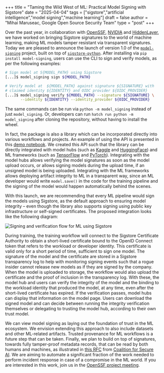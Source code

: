 +++
title = "Taming the Wild West of ML: Practical Model Signing with Sigstore"
date = "2025-04-04"
tags = ["sigstore","artificial intelligence","model signing","machine learning"]
draft = false
author = "Mihai Maruseac, Google Open Source Security Team"
type = "post"
+++

Over the past year, in collaboration with [OpenSSF][openssf], [NVIDIA][nvidia]
and [HiddenLayer][hiddenlayer], we have worked on bringing Sigstore signatures
to the world of machine learning, making ML models tamper resistant via
transparent signatures.  Today we are pleased to announce the launch of version
1.0 of the [`model-signing`][model-signing-pypi] project, built on top of
[`sigstore-python`][sigstore-python-github]. After installing via
`pip install model-signing`, users can use the CLI to sign and verify models,
as per the following examples:

```bash
# Sign model at S{MODEL_PATH} using Sigstore
[...]$ model_signing sign ${MODEL_PATH}

# Verify model at  ${MODEL_PATH} against signature ${SIGNATURE} with
# claimed identity ${IDENTITY} and OIDC provider ${OIDC_PROVIDER}
[...]$ model_signing verify ${MODEL_PATH} --signature ${SIGNATURE} \
       --identity ${IDENTITY} --identity_provider ${OIDC_PROVIDER}
```

The same commands can be run via `python -m model_signing` instead of just
`model_signing`. Or, developers can run `hatch run python -m model_signing`
after cloning the repository, without having to install the wheel.

In fact, the package is also a library which can be incorporated directly into
various workflows and projects. An example of using the API is presented in this
[demo notebook][demo-notebook]. We created this API such that the library can be
directly integrated with model hubs (such as [Kaggle][kaggle] and
[HuggingFace][huggingface]) and ML frameworks (such as [TensorFlow][tensorflow]
and [PyTorch][pytorch]).  Integrating with the model hubs allows verifying the
model signatures as soon as the model upload occurs, or allows signing models
during the upload time, if an unsigned model is being uploaded.  Integrating
with the ML frameworks allows deploying artifact integrity to ML in a
transparent way, since an ML developer would write `model.save()` in the code
for the training pipeline and the signing of the model would happen
automatically behind the scenes.

With this launch, we are recommending that every ML pipeline would sign the
models using Sigstore, as the default approach to ensuring model integrity –
even though the library also supports signing using public key infrastructure or
self-signed certificates. The proposed integration looks like the following
diagram:

![Signing and verification flow for ML using Sigstore](/images/sigstore-model-signing-diagram.png)

During training, the training workflow will connect to the Sigstore Certificate
Authority to obtain a short-lived certificate bound to the OpenID Connect token
that refers to the workload or developer identity. This certificate is valid
only for a short period of time, sufficient to sign one model. The signature of
the model and the certificate are stored in a Sigstore transparency log to help
with monitoring signing events such that a rogue insider cannot release new
models as if they are signed by the company. When the model is uploaded to
storage, the workflow would also upload the certificate and the proof of
inclusion in the transparency log. With these, the model hub and users can
verify the integrity of the model and the binding to the workload identity that
produced the model, at any time, even after the short-lived certificate has
expired. If the verification passes, model hubs can display that information on
the model page. Users can download the signed model and can decide between
running the integrity verification themselves or delegating to trusting the
model hub, according to their own trust model.

We can view model signing as laying out the foundation of trust in the ML
ecosystem. We envision extending this approach to also include datasets and
other ML-related artifacts. Trusted provenance for ML workflows is a future step
that can be taken. Finally, we plan to build on top of signatures, towards fully
tamper-proof metadata records, that can be read by both humans and machines, as
illustrated in [this RFC][cosai-rfc] from [Coalition for Secure AI][cosai]. We
are aiming to automate a significant fraction of the work needed to perform
incident response in case of a compromise in the ML world. If you are interested
in this work, join us in the [OpenSSF project meeting][openssf-notes].

[cosai-rfc]: https://github.com/cosai-oasis/ws1-supply-chain/issues/4
[cosai]: https://www.coalitionforsecureai.org/
[demo-notebook]: https://colab.sandbox.google.com/drive/18IB_uipduXYq0ohMxJv2xHfeihLIcGMT
[hiddenlayer]: https://hiddenlayer.com/
[huggingface]: https://huggingface.co/
[kaggle]: https://kaggle.com/
[model-signing-pypi]: https://pypi.org/project/model-signing/
[nvidia]: https://www.nvidia.com/en-us/
[openssf-notes]: https://docs.google.com/document/d/1L3ZEIN3mHNORB9xBw0yuVUe6T_yrlumnXK5_iIw3wkk/edit?tab=t.0
[openssf]: http://openssf.org/
[pytorch]: https://pytorch.org/
[sigstore-python-github]: https://github.com/sigstore/sigstore-python
[tensorflow]: https://www.tensorflow.org/
